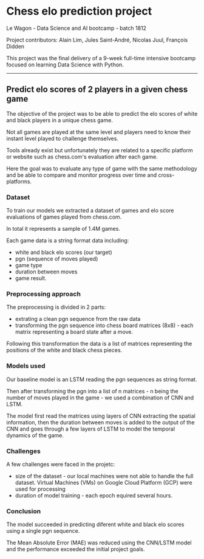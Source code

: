 # Chess elo prediction project

Le Wagon - Data Science and AI bootcamp - batch 1812

Project contributors: Alain Lim, Jules Saint-André, Nicolas Juul, François Didden

This project was the final delivery of a 9-week full-time intensive bootcamp focused on learning Data Science with Python.

-----------------

## Predict elo scores of 2 players in a given chess game

The objective of the project was to be able to predict the elo scores of white and black players in a unique chess game.

Not all games are played at the same level and players need to know their instant level played to challenge themselves. 

Tools already exist but unfortunately they are related to a specific platform or website such as chess.com's evaluation after each game.

Here the goal was to evaluate any type of game with the same methodology and be able to compare and monitor progress over time and cross-platforms.

### Dataset

To train our models we extracted a dataset of games and elo score evaluations of games played from chess.com.

In total it represents a sample of 1.4M games.

Each game data is a string format data including: 
* white and black elo scores (our target)
* pgn (sequence of moves played)
* game type
* duration between moves
* game result.

### Preprocessing approach

The preprocessing is divided in 2 parts:
* extrating a clean pgn sequence from the raw data
* transforming the pgn sequence into chess board matrices (8x8) - each matrix representing a board state after a move.

Following this transformation the data is a list of matrices representing the positions of the white and black chess pieces.

### Models used

Our baseline model is an LSTM reading the pgn sequences as string format.

Then after transforming the pgn into a list of n matrices - n being the number of moves played in the game - we used a combination of CNN and LSTM.

The model first read the matrices using layers of CNN extracting the spatial information, then the duration between moves is added to the output of the CNN and goes through a few layers of LSTM to model the temporal dynamics of the game.

### Challenges

A few challenges were faced in the projetc:
* size of the dataset - our local machines were not able to handle the full dataset. Virtual Machines (VMs) on Google Cloud Platform (GCP) were used for processing
* duration of model training - each epoch equired several hours.

### Conclusion

The model succeeded in predicting diferent white and black elo scores using a single pgn sequence.

The Mean Absolute Error (MAE) was reduced using the CNN/LSTM model and the performance exceeded the initial project goals.

